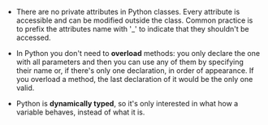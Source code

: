- There are no private attributes in Python classes. Every attribute is accessible and can be modified outside the class. Common practice is to prefix the attributes name with '_' to indicate that they shouldn't be accessed.

- In Python you don't need to **overload** methods: you only declare the one with all parameters and then you can use any of them by specifying their name or, if there's only one declaration, in order of appearance.
  If you overload a method, the last declaration of it would be the only one valid.

- Python is **dynamically typed**, so it's only interested in what how a variable behaves, instead of what it is.

